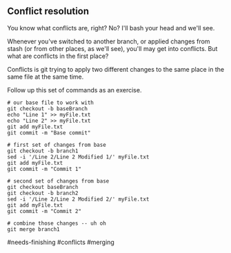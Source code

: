 ## Conflict resolution

You know what conflicts are, right? No? I'll bash your head and we'll see.

Whenever you've switched to another branch, or applied changes from stash (or from other places, as we'll see), you'll may get into conflicts. But what are conflicts in the first place?

Conflicts is git trying to apply two different changes to the same place in the same file at the same time.

Follow up this set of commands as an exercise.

```
# our base file to work with
git checkout -b baseBranch
echo "Line 1" >> myFile.txt
echo "Line 2" >> myFile.txt
git add myFile.txt
git commit -m "Base commit"

# first set of changes from base
git checkout -b branch1
sed -i '/Line 2/Line 2 Modified 1/' myFile.txt
git add myFile.txt
git commit -m "Commit 1"

# second set of changes from base
git checkout baseBranch
git checkout -b branch2
sed -i '/Line 2/Line 2 Modified 2/' myFile.txt
git add myFile.txt
git commit -m "Commit 2"

# combine those changes -- uh oh
git merge branch1
```

#needs-finishing #conflicts #merging